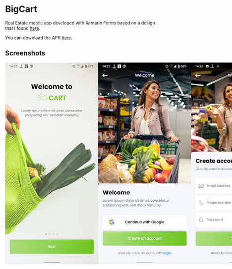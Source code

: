 # BigCart
Real Estate mobile app developed with Xamarin Forms based on a design that I found [here](https://ui8.net/ohsamahussain/products/big-cart?rel=wh3v4).  

You can download the APK [here](https://drive.google.com/file/d/19jfhmz_4LBXxpfjMIPqjxjRBAHsyxMgW/view?usp=sharing).

## Screenshots
<div style="display: flex">
<img src="/Screenshots/onboarding.png" width="300px"/>
<img src="/Screenshots/welcome.png" width="300px"/>
<img src="/Screenshots/signup.png" width="300px"/>
<img src="/Screenshots/login.png" width="300px"/>
<img src="/Screenshots/home.png" width="300px"/> 
<img src="/Screenshots/product_details.png" width="300px"/> 
<img src="/Screenshots/cart.png" width="300px"/> 
<img src="/Screenshots/payment_method.png" width="300px"/> 
<img src="/Screenshots/order_success.png" width="300px"/> 
<img src="/Screenshots/track_order.png" width="300px"/> 
<img src="/Screenshots/account.png" width="300px"/> 
<img src="/Screenshots/search.png" width="300px"/> 
</div>